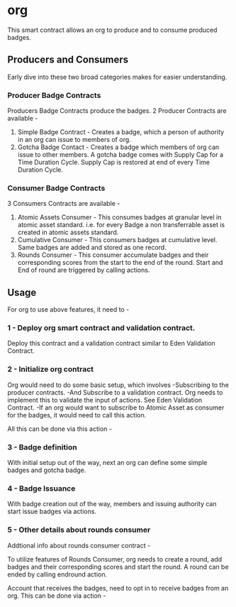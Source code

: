 # org

This smart contract allows an org to produce and to consume produced badges.


## Producers and Consumers

Early dive into these two broad categories makes for easier understanding.

### Producer Badge Contracts
Producers Badge Contracts produce the badges. 2 Producer Contracts are available -
1) Simple Badge Contract - Creates a badge, which a person of authority in an org can issue to  members of org.
2) Gotcha Badge Contact - Creates a badge which members of org can issue to other members. A gotcha badge comes with Supply Cap for a Time Duration Cycle. Supply Cap is restored at end of every Time Duration Cycle.

### Consumer Badge Contracts

3 Consumers Contracts are  available -

1) Atomic Assets Consumer - This consumes badges at granular level in atomic asset standard. i.e. for every Badge a non transferrable asset is created in atomic assets standard. 
2) Cumulative Consumer - This consumers badges at cumulative level. Same badges are added and stored as one record.
3) Rounds Consumer - This consumer accumulate badges and their corresponding scores from the start to the end of the round. Start and End of round are triggered by calling actions.

## Usage

For org to use above features, it need to -
### 1 -  Deploy org smart contract and validation contract.
Deploy this contract and a validation contract similar to Eden Validation Contract.

### 2 - Initialize org contract

Org would need to do some basic setup, which involves
-Subscribing to the producer contracts.
-And Subscribe to a validation contract. Org needs to implement this to validate the input of actions. See Eden Validation Contract.
-If an org would want to subscribe to Atomic Asset as consumer for the badges, it would need to call this action.

All this can be done via this action -
<ACTION initsystem>

### 3 - Badge definition 
With initial setup out of the way, next an org can define some simple badges and gotcha badge.
<ACTION initsimple>
<ACTION initgotcha>


### 4 - Badge Issuance
With badge creation out of the way, members and issuing authority can start issue badges via actions.
<ACTION givesimple>
<ACTION givegotcha>

### 5 - Other details about rounds consumer
Addtional info about rounds consumer contract - 

To utilize features of Rounds Consumer, org needs to create a round, add badges and their corresponding scores and start the round. A round can be ended by calling endround action.

Account that receives the badges, need to opt in to receive badges from an org. This can be done via action -

